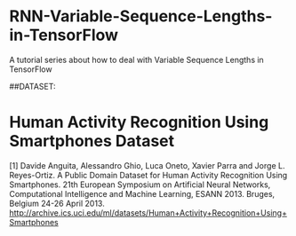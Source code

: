 # RNN-Variable-Sequence-Lengths-in-TensorFlow
A tutorial series about how to deal with Variable Sequence Lengths in TensorFlow

##DATASET:

# Human Activity Recognition Using Smartphones Dataset
[1] Davide Anguita, Alessandro Ghio, Luca Oneto, Xavier Parra and Jorge L. Reyes-Ortiz.
A Public Domain Dataset for Human Activity Recognition Using Smartphones.
21th European Symposium on Artificial Neural Networks, Computational Intelligence and Machine Learning,
ESANN 2013. Bruges, Belgium 24-26 April 2013.
http://archive.ics.uci.edu/ml/datasets/Human+Activity+Recognition+Using+Smartphones
